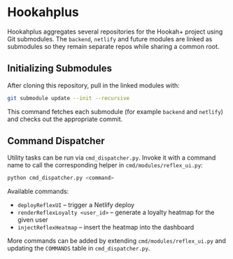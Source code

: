 # Hookahplus

Hookahplus aggregates several repositories for the Hookah+ project using Git submodules. The `backend`, `netlify` and future modules are linked as submodules so they remain separate repos while sharing a common root.

## Initializing Submodules
After cloning this repository, pull in the linked modules with:

```bash
git submodule update --init --recursive
```

This command fetches each submodule (for example `backend` and `netlify`) and checks out the appropriate commit.

## Command Dispatcher
Utility tasks can be run via `cmd_dispatcher.py`. Invoke it with a command name to call the corresponding helper in `cmd/modules/reflex_ui.py`:

```bash
python cmd_dispatcher.py <command>
```

Available commands:
- `deployReflexUI` – trigger a Netlify deploy
- `renderReflexLoyalty <user_id>` – generate a loyalty heatmap for the given user
- `injectReflexHeatmap` – insert the heatmap into the dashboard

More commands can be added by extending `cmd/modules/reflex_ui.py` and updating the `COMMANDS` table in `cmd_dispatcher.py`.
